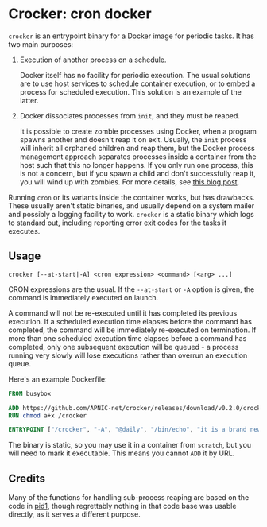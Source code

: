 # Crocker: cron docker

`crocker` is an entrypoint binary for a Docker image for periodic tasks.  It has two main purposes:

 1. Execution of another process on a schedule.

    Docker itself has no facility for periodic execution.  The usual solutions are to use host services to schedule
    container execution, or to embed a process for scheduled execution.  This solution is an example of the latter.

 2. Docker dissociates processes from `init`, and they must be reaped.

    It is possible to create zombie processes using Docker, when a program spawns another and doesn't reap it on exit.
    Usually, the `init` process will inherit all orphaned children and reap them, but the Docker process management
    approach separates processes inside a container from the host such that this no longer happens.  If you only run
    one process, this is not a concern, but if you spawn a child and don't successfully reap it, you will wind up
    with zombies.  For more details, see [this blog post][zombie].

Running `cron` or its variants inside the container works, but has drawbacks.  These usually aren't static binaries,
and usually depend on a system mailer and possibly a logging facility to work.  `crocker` is a static binary which
logs to standard out, including reporting error exit codes for the tasks it executes.

## Usage

    crocker [--at-start|-A] <cron expression> <command> [<arg> ...]

CRON expressions are the usual. If the `--at-start` or `-A` option is given, the command is immediately executed on
launch.

A command will not be re-executed until it has completed its previous execution.  If a scheduled execution time elapses
before the command has completed, the command will be immediately re-executed on termination.  If more than one
scheduled execution time elapses before a command has completed, only one subsequent execution will be queued - a
process running very slowly will lose executions rather than overrun an execution queue.

Here's an example Dockerfile:

```Dockerfile
FROM busybox

ADD https://github.com/APNIC-net/crocker/releases/download/v0.2.0/crocker /crocker
RUN chmod a+x /crocker

ENTRYPOINT ["/crocker", "-A", "@daily", "/bin/echo", "it is a brand new day"]
```

The binary is static, so you may use it in a container from `scratch`, but you will need to mark it executable. This
means you cannot `ADD` it by URL.

## Credits

Many of the functions for handling sub-process reaping are based on the code in [pid1][pid1], though regrettably
nothing in that code base was usable directly, as it serves a different purpose.

[pid1]: https://github.com/fpco/pid1
[zombie]: https://blog.phusion.nl/2015/01/20/docker-and-the-pid-1-zombie-reaping-problem/
